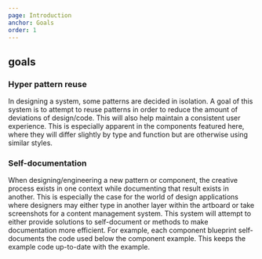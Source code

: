 ```yaml
---
page: Introduction
anchor: Goals
order: 1
---
```


## goals

### Hyper pattern reuse
In designing a system, some patterns are decided in isolation. A goal of this system is to attempt to reuse patterns in order to reduce the amount of deviations of design/code. This will also help maintain a consistent user experience. This is especially apparent in the components featured here, where they will differ slightly by type and function but are otherwise using similar styles.

### Self-documentation
When designing/engineering a new pattern or component, the creative process exists in one context while documenting that result exists in another. This is especially the case for the world of design applications where designers may either type in another layer within the artboard or take screenshots for a content management system. This system will attempt to either provide solutions to self-document or methods to make documentation more efficient. For example, each component blueprint self-documents the code used below the component example. This keeps the example code up-to-date with the example.
